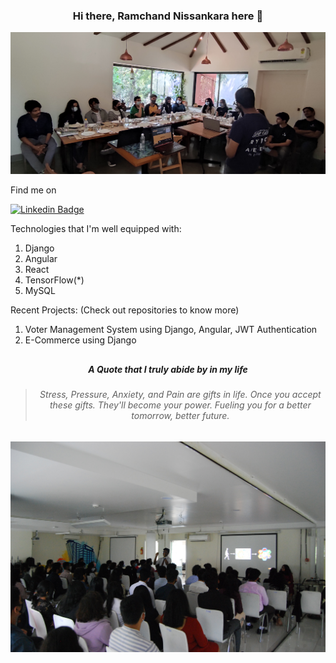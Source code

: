 <h3 align="center">Hi there, Ramchand Nissankara here 👋</h3>

<img src="https://github.com/nitroZai/nitroData/blob/main/IMG_20210307_134733.jpg">

Find me on

[![Linkedin Badge](https://img.shields.io/badge/-TarakaRamchandNissankara-blue?style=plastic-square&logo=Linkedin&logoColor=white&link=https://www.linkedin.com/in/taraka-ramchand-nissankara-34595317a/)](https://www.linkedin.com/in/taraka-ramchand-nissankara-34595317a/)

Technologies that I'm well equipped with:
1. Django
2. Angular
3. React
4. TensorFlow(*)
5. MySQL

Recent Projects: (Check out repositories to know more)
1. Voter Management System using Django, Angular, JWT Authentication
2. E-Commerce using Django

## <h5 align="center">A Quote that I truly abide by in my life</h5>
> <h6 align="center"> Stress, Pressure, Anxiety, and Pain are gifts in life. Once you accept these gifts. They'll become your power. Fueling you for a better tomorrow, better future. </h6>

<img src="https://github.com/nitroZai/nitroData/blob/main/DSC_9184.JPG">
